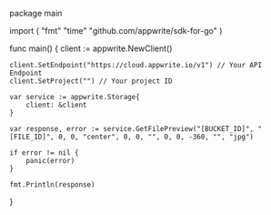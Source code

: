 package main

import (
    "fmt"
    "time"
    "github.com/appwrite/sdk-for-go"
)

func main() {
    client := appwrite.NewClient()

    client.SetEndpoint("https://cloud.appwrite.io/v1") // Your API Endpoint
    client.SetProject("") // Your project ID

    var service := appwrite.Storage{
        client: &client
    }

    var response, error := service.GetFilePreview("[BUCKET_ID]", "[FILE_ID]", 0, 0, "center", 0, 0, "", 0, 0, -360, "", "jpg")

    if error != nil {
        panic(error)
    }

    fmt.Println(response)
}
